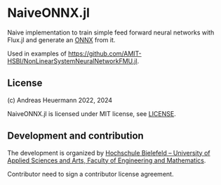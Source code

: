 # NaiveONNX.jl

Naive implementation to train simple feed forward neural networks with Flux.jl and
generate an [ONNX](https://onnx.ai/) from it.

Used in examples of https://github.com/AMIT-HSBI/NonLinearSystemNeuralNetworkFMU.jl.

## License

(c) Andreas Heuermann 2022, 2024

NaiveONNX.jl is licensed under MIT license, see [LICENSE](./LICENSE).


## Development and contribution

The development is organized by
[Hochschule Bielefeld – University of Applied Sciences and Arts, Faculty of Engineering and Mathematics][hsbi-link].

Contributor need to sign a contributor license agreement.

[hsbi-link]: https://www.hsbi.de/ium
